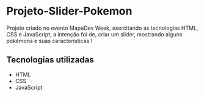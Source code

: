 # Projeto-Slider-Pokemon

Projeto criado no evento MapaDev Week, exercitando as tecnologias HTML, CSS e JavaScript, a intenção foi de, criar um slider, mostrando alguns pokémons e suas caracteristicas !

## Tecnologias utilizadas
- HTML
- CSS
- JavaScript
